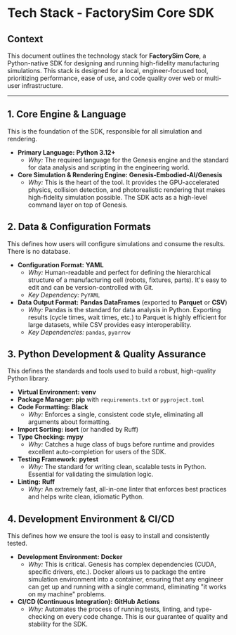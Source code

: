# Tech Stack - FactorySim Core SDK

## Context

This document outlines the technology stack for **FactorySim Core**, a Python-native SDK for designing and running high-fidelity manufacturing simulations. This stack is designed for a local, engineer-focused tool, prioritizing performance, ease of use, and code quality over web or multi-user infrastructure.

---

## 1. Core Engine & Language

This is the foundation of the SDK, responsible for all simulation and rendering.

-   **Primary Language:** **Python 3.12+**
    -   *Why:* The required language for the Genesis engine and the standard for data analysis and scripting in the engineering world.
-   **Core Simulation & Rendering Engine:** **Genesis-Embodied-AI/Genesis**
    -   *Why:* This is the heart of the tool. It provides the GPU-accelerated physics, collision detection, and photorealistic rendering that makes high-fidelity simulation possible. The SDK acts as a high-level command layer on top of Genesis.

## 2. Data & Configuration Formats

This defines how users will configure simulations and consume the results. There is no database.

-   **Configuration Format:** **YAML**
    -   *Why:* Human-readable and perfect for defining the hierarchical structure of a manufacturing cell (robots, fixtures, parts). It's easy to edit and can be version-controlled with Git.
    -   *Key Dependency:* `PyYAML`
-   **Data Output Format:** **Pandas DataFrames** (exported to **Parquet** or **CSV**)
    -   *Why:* Pandas is the standard for data analysis in Python. Exporting results (cycle times, wait times, etc.) to Parquet is highly efficient for large datasets, while CSV provides easy interoperability.
    -   *Key Dependencies:* `pandas`, `pyarrow`

## 3. Python Development & Quality Assurance

This defines the standards and tools used to build a robust, high-quality Python library.

-   **Virtual Environment:** **venv**
-   **Package Manager:** **pip** with `requirements.txt` or `pyproject.toml`
-   **Code Formatting:** **Black**
    -   *Why:* Enforces a single, consistent code style, eliminating all arguments about formatting.
-   **Import Sorting:** **isort** (or handled by Ruff)
-   **Type Checking:** **mypy**
    -   *Why:* Catches a huge class of bugs before runtime and provides excellent auto-completion for users of the SDK.
-   **Testing Framework:** **pytest**
    -   *Why:* The standard for writing clean, scalable tests in Python. Essential for validating the simulation logic.
-   **Linting:** **Ruff**
    -   *Why:* An extremely fast, all-in-one linter that enforces best practices and helps write clean, idiomatic Python.

## 4. Development Environment & CI/CD

This defines how we ensure the tool is easy to install and consistently tested.

-   **Development Environment:** **Docker**
    -   *Why:* This is critical. Genesis has complex dependencies (CUDA, specific drivers, etc.). Docker allows us to package the entire simulation environment into a container, ensuring that any engineer can get up and running with a single command, eliminating "it works on my machine" problems.
-   **CI/CD (Continuous Integration):** **GitHub Actions**
    -   *Why:* Automates the process of running tests, linting, and type-checking on every code change. This is our guarantee of quality and stability for the SDK.